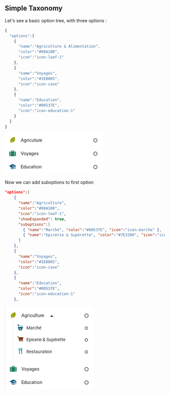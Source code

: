 Simple Taxonomy
----------------

Let's see a basic option tree, with three options :

```javascript
{
  "options":[
    {
      "name":"Agriculture & Alimentation",
      "color":"#98A100",
      "icon":"icon-leaf-1"
    },    
    {
      "name":"Voyages",
      "color":"#1E8065",
      "icon":"icon-case"
    },
    {
      "name":"Education",
      "color":"#00537E",
      "icon":"icon-education-1"
    }
  ]  
}
```
![alt text](images/basic-options.png "Desktop")

Now we can add suboptions to first option

```json
"options":[
    {
      "name":"Agriculture",
      "color":"#98A100",
      "icon":"icon-leaf-1",
      "showExpanded": true,
      "suboptions":[
        { "name":"Marché", "color":"#00537E", "icon":"icon-marche" },
        { "name":"Epicerie & Supérette", "color":"#7E3200", "icon":"icon-epicerie" },
      ]
    },    
    {
      "name":"Voyages",
      "color":"#1E8065",
      "icon":"icon-case"
    },
    {
      "name":"Education",
      "color":"#00537E",
      "icon":"icon-education-1"
    },
```
![alt text](images/basic-options-suboptions.png "Desktop")


